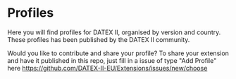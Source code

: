 # Profiles
Here you will find profiles for DATEX II, organised by version and country. These profiles has been published by the DATEX II community.

Would you like to contribute and share your profile?
To share your extension and have it published in this repo, just fill in a issue of type "Add Profile" here https://github.com/DATEX-II-EU/Extensions/issues/new/choose
